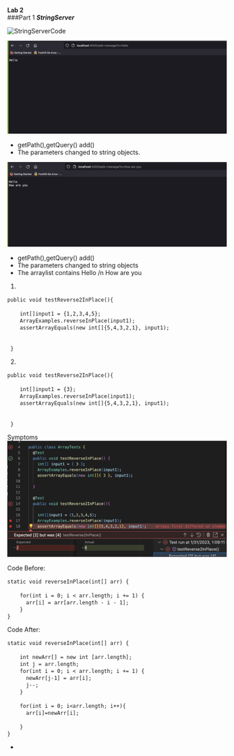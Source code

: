 
**Lab 2**  
###Part 1
***StringServer***

![StringServerCode](StringServer.png)





![Hello.png](Hello.png)  
* getPath(),getQuery() add() 
* The parameters changed to string objects.


![Hello+HowAreYou.png](Hello+HowAreYou.png)
* getPath(),getQuery() add() 
* The parameters changed to string objects
* The arraylist contains Hello /n How are you


1.  
```
public void testReverse2InPlace(){

    int[]input1 = {1,2,3,4,5};
    ArrayExamples.reverseInPlace(input1);
    assertArrayEquals(new int[]{5,4,3,2,1}, input1);


 }
```
 
 
2.  
```
public void testReverse2InPlace(){

    int[]input1 = {3};
    ArrayExamples.reverseInPlace(input1);
    assertArrayEquals(new int[]{5,4,3,2,1}, input1);


 }
```
Symptoms
![junitoutput](junitoutputs.png)

Code Before:
```
static void reverseInPlace(int[] arr) {

    for(int i = 0; i < arr.length; i += 1) {
      arr[i] = arr[arr.length - i - 1];
    }  
}
```

Code After:
```
static void reverseInPlace(int[] arr) {

    int newArr[] = new int [arr.length];
    int j = arr.length;
    for(int i = 0; i < arr.length; i += 1) {
      newArr[j-1] = arr[i];
      j--;
    }
    
    for(int i = 0; i<arr.length; i++){
      arr[i]=newArr[i];

    }
}
```
* 
